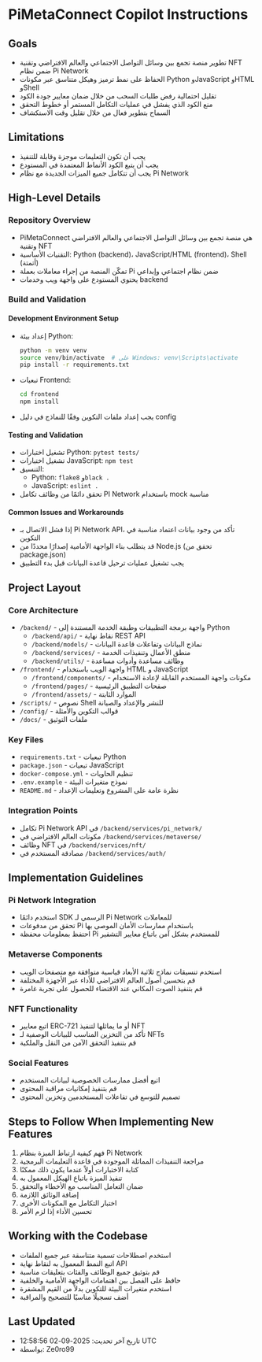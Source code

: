 # PiMetaConnect Copilot Instructions

## Goals
- تطوير منصة تجمع بين وسائل التواصل الاجتماعي والعالم الافتراضي وتقنية NFT ضمن نظام Pi Network
- الحفاظ على نمط ترميز وهيكل متناسق عبر مكونات Python وJavaScript وHTML وShell
- تقليل احتمالية رفض طلبات السحب من خلال ضمان معايير جودة الكود
- منع الكود الذي يفشل في عمليات التكامل المستمر أو خطوط التحقق
- السماح بتطوير فعال من خلال تقليل وقت الاستكشاف

## Limitations
- يجب أن تكون التعليمات موجزة وقابلة للتنفيذ
- يجب أن يتبع الكود الأنماط المعتمدة في المستودع
- يجب أن تتكامل جميع الميزات الجديدة مع نظام Pi Network

## High-Level Details

### Repository Overview
- PiMetaConnect هي منصة تجمع بين وسائل التواصل الاجتماعي والعالم الافتراضي وتقنية NFT
- التقنيات الأساسية: Python (backend)، JavaScript/HTML (frontend)، Shell (أتمتة)
- تمكّن المنصة من إجراء معاملات بعملة Pi ضمن نظام اجتماعي وإبداعي
- يحتوي المستودع على واجهة ويب وخدمات backend

### Build and Validation

#### Development Environment Setup
- إعداد بيئة Python:
  ```bash
  python -m venv venv
  source venv/bin/activate  # على Windows: venv\Scripts\activate
  pip install -r requirements.txt
  ```
- تبعيات Frontend:
  ```bash
  cd frontend
  npm install
  ```
- يجب إعداد ملفات التكوين وفقًا للنماذج في دليل config

#### Testing and Validation
- تشغيل اختبارات Python: `pytest tests/`
- تشغيل اختبارات JavaScript: `npm test`
- التنسيق: 
  - Python: `flake8` و`black .`
  - JavaScript: `eslint .`
- تحقق دائمًا من وظائف تكامل PI Network باستخدام mock مناسبة

#### Common Issues and Workarounds
- إذا فشل الاتصال بـ Pi Network API، تأكد من وجود بيانات اعتماد مناسبة في التكوين
- قد يتطلب بناء الواجهة الأمامية إصدارًا محددًا من Node.js (تحقق من package.json)
- يجب تشغيل عمليات ترحيل قاعدة البيانات قبل بدء التطبيق

## Project Layout

### Core Architecture
- `/backend/` - واجهة برمجة التطبيقات وطبقة الخدمة المستندة إلى Python
  - `/backend/api/` - نقاط نهاية REST API
  - `/backend/models/` - نماذج البيانات وتفاعلات قاعدة البيانات
  - `/backend/services/` - منطق الأعمال وتنفيذات الخدمة
  - `/backend/utils/` - وظائف مساعدة وأدوات مساعدة
- `/frontend/` - واجهة الويب باستخدام HTML و JavaScript
  - `/frontend/components/` - مكونات واجهة المستخدم القابلة لإعادة الاستخدام
  - `/frontend/pages/` - صفحات التطبيق الرئيسية
  - `/frontend/assets/` - الموارد الثابتة
- `/scripts/` - نصوص Shell للنشر والإعداد والصيانة
- `/config/` - قوالب التكوين والأمثلة
- `/docs/` - ملفات التوثيق

### Key Files
- `requirements.txt` - تبعيات Python
- `package.json` - تبعيات JavaScript
- `docker-compose.yml` - تنظيم الحاويات
- `.env.example` - نموذج متغيرات البيئة
- `README.md` - نظرة عامة على المشروع وتعليمات الإعداد

### Integration Points
- تكامل Pi Network API في `/backend/services/pi_network/`
- مكونات العالم الافتراضي في `/backend/services/metaverse/`
- وظائف NFT في `/backend/services/nft/`
- مصادقة المستخدم في `/backend/services/auth/`

## Implementation Guidelines

### Pi Network Integration
- استخدم دائمًا SDK الرسمي لـ Pi Network للمعاملات
- تحقق من مدفوعات Pi باستخدام ممارسات الأمان الموصى بها
- احتفظ بمعلومات محفظة Pi للمستخدم بشكل آمن باتباع معايير التشفير

### Metaverse Components
- استخدم تنسيقات نماذج ثلاثية الأبعاد قياسية متوافقة مع متصفحات الويب
- قم بتحسين أصول العالم الافتراضي للأداء عبر الأجهزة المختلفة
- قم بتنفيذ الصوت المكاني عند الاقتضاء للحصول على تجربة غامرة

### NFT Functionality
- اتبع معايير ERC-721 أو ما يماثلها لتنفيذ NFT
- تأكد من التخزين المناسب للبيانات الوصفية لـ NFTs
- قم بتنفيذ التحقق الآمن من النقل والملكية

### Social Features
- اتبع أفضل ممارسات الخصوصية لبيانات المستخدم
- قم بتنفيذ إمكانيات مراقبة المحتوى
- تصميم للتوسع في تفاعلات المستخدمين وتخزين المحتوى

## Steps to Follow When Implementing New Features
1. فهم كيفية ارتباط الميزة بنظام Pi Network
2. مراجعة التنفيذات المماثلة الموجودة في قاعدة التعليمات البرمجية
3. كتابة الاختبارات أولاً عندما يكون ذلك ممكنًا
4. تنفيذ الميزة باتباع الهيكل المعمول به
5. ضمان التعامل المناسب مع الأخطاء والتحقق
6. إضافة الوثائق اللازمة
7. اختبار التكامل مع المكونات الأخرى
8. تحسين الأداء إذا لزم الأمر

## Working with the Codebase
- استخدم اصطلاحات تسمية متناسقة عبر جميع الملفات
- اتبع النمط المعمول به لنقاط نهاية API
- قم بتوثيق جميع الوظائف والفئات بتعليقات مناسبة
- حافظ على الفصل بين اهتمامات الواجهة الأمامية والخلفية
- استخدم متغيرات البيئة للتكوين بدلاً من القيم المشفرة
- أضف تسجيلًا مناسبًا للتصحيح والمراقبة

## Last Updated
- تاريخ آخر تحديث: 2025-09-02 12:58:56 UTC
- بواسطة: Ze0ro99